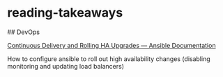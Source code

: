 # reading-takeaways

## DevOps

[Continuous Delivery and Rolling HA Upgrades — Ansible Documentation](
http://docs.ansible.com/ansible/guide_rolling_upgrade.html)

How to configure ansible to roll out high availability changes (disabling monitoring and updating load balancers)
